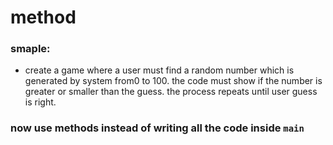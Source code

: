 # method
### smaple:
-  create a game where a user must find a random number which is generated by system from0 to 100. the code must show if the number is greater or smaller than the guess. the process repeats until user guess is right.

### now use methods instead of writing all the code inside `main`
